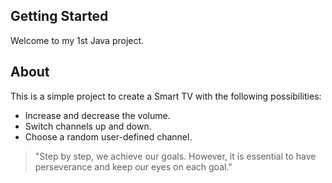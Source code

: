 ## Getting Started

Welcome to my 1st Java project. 

## About

This is a simple project to create a Smart TV with the following possibilities:

- Increase and decrease the volume.
- Switch channels up and down.
- Choose a random user-defined channel.


> "Step by step, we achieve our goals. However, it is essential to have perseverance and keep our eyes on each goal."


